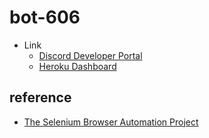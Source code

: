 # bot-606
- Link
    - [Discord Developer Portal](https://discord.com/developers/applications)
    - [Heroku Dashboard](https://dashboard.heroku.com/)

## reference
- [The Selenium Browser Automation Project](https://www.selenium.dev/documentation/)